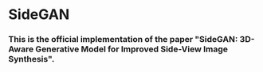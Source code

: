 # SideGAN
### This is the official implementation of the paper "SideGAN: 3D-Aware Generative Model for Improved Side-View Image Synthesis".
